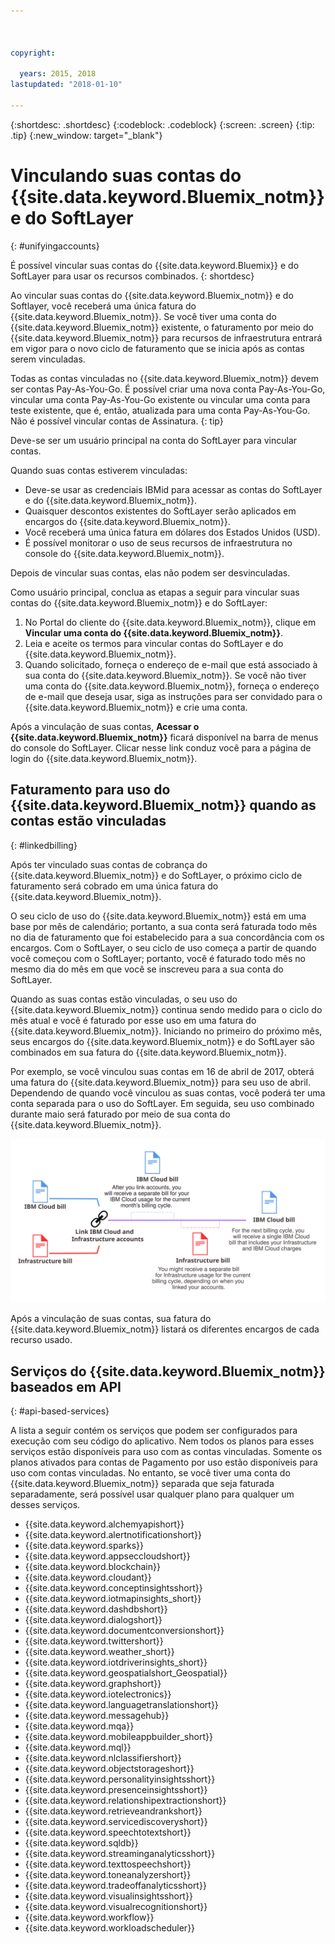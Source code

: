 ```yaml
---



copyright:

  years: 2015, 2018
lastupdated: "2018-01-10"

---
```


{:shortdesc: .shortdesc}
{:codeblock: .codeblock}
{:screen: .screen}
{:tip: .tip}
{:new_window: target="_blank"}

# Vinculando suas contas do {{site.data.keyword.Bluemix_notm}} e do SoftLayer
{: #unifyingaccounts}

É possível vincular suas contas do {{site.data.keyword.Bluemix}} e do SoftLayer para usar os recursos combinados. 
{: shortdesc}

Ao vincular suas contas do {{site.data.keyword.Bluemix_notm}} e do Softlayer, você receberá uma única fatura do {{site.data.keyword.Bluemix_notm}}. Se você tiver uma conta do {{site.data.keyword.Bluemix_notm}} existente, o faturamento por meio do {{site.data.keyword.Bluemix_notm}} para recursos de infraestrutura entrará em vigor para o novo ciclo de faturamento que se inicia após as contas serem vinculadas.

Todas as contas vinculadas no {{site.data.keyword.Bluemix_notm}} devem ser contas Pay-As-You-Go. É possível criar uma nova conta Pay-As-You-Go, vincular uma conta Pay-As-You-Go existente ou vincular uma conta para teste existente, que é, então, atualizada para uma conta Pay-As-You-Go. Não é possível vincular contas de Assinatura.
{: tip}

Deve-se ser um usuário principal na conta do SoftLayer para vincular contas.

Quando suas contas estiverem vinculadas:

* Deve-se usar as credenciais IBMid para acessar as contas do SoftLayer e do {{site.data.keyword.Bluemix_notm}}.
* Quaisquer descontos existentes do SoftLayer serão aplicados em encargos do {{site.data.keyword.Bluemix_notm}}.
* Você receberá uma única fatura em dólares dos Estados Unidos (USD).
* É possível monitorar o uso de seus recursos de infraestrutura no console do {{site.data.keyword.Bluemix_notm}}.

Depois de vincular suas contas, elas não podem ser desvinculadas.  

Como usuário principal, conclua as etapas a seguir para vincular suas contas do {{site.data.keyword.Bluemix_notm}} e do SoftLayer:

 1. No Portal do cliente do {{site.data.keyword.Bluemix_notm}}, clique em **Vincular uma conta do {{site.data.keyword.Bluemix_notm}}**.
 2. Leia e aceite os termos para vincular contas do SoftLayer e do {{site.data.keyword.Bluemix_notm}}.
 3. Quando solicitado, forneça o endereço de e-mail que está associado à sua conta do {{site.data.keyword.Bluemix_notm}}. Se você não tiver uma conta do {{site.data.keyword.Bluemix_notm}}, forneça o endereço de e-mail que deseja usar, siga as instruções para ser convidado para o {{site.data.keyword.Bluemix_notm}} e crie uma conta.

Após a vinculação de suas contas, **Acessar o {{site.data.keyword.Bluemix_notm}}** ficará disponível na barra de menus do console do SoftLayer. Clicar nesse link conduz você para a
página de login do {{site.data.keyword.Bluemix_notm}}.

## Faturamento para uso do {{site.data.keyword.Bluemix_notm}} quando as contas estão vinculadas
{: #linkedbilling}

Após ter vinculado suas contas de cobrança do {{site.data.keyword.Bluemix_notm}} e do SoftLayer, o próximo ciclo de faturamento será cobrado em uma única fatura do {{site.data.keyword.Bluemix_notm}}.

O seu ciclo de uso do {{site.data.keyword.Bluemix_notm}} está em uma base por mês de calendário; portanto, a sua conta será faturada todo mês no dia de faturamento que foi estabelecido para
a sua concordância com os encargos. Com o SoftLayer, o seu ciclo de uso
começa a partir de quando você começou com o SoftLayer; portanto, você é faturado todo mês no mesmo dia do mês em que você se inscreveu para a sua conta do SoftLayer. 

Quando as suas contas estão vinculadas, o seu uso do {{site.data.keyword.Bluemix_notm}} continua sendo medido para o ciclo do mês atual e você é faturado por esse uso em uma fatura do {{site.data.keyword.Bluemix_notm}}. Iniciando no primeiro do próximo mês, seus encargos do {{site.data.keyword.Bluemix_notm}} e do SoftLayer são combinados em sua fatura do {{site.data.keyword.Bluemix_notm}}.

Por exemplo, se você vinculou suas contas em 16 de abril de 2017, obterá uma fatura do {{site.data.keyword.Bluemix_notm}} para seu uso de abril. Dependendo de quando você vinculou as suas contas, você poderá ter uma conta separada para o uso do SoftLayer. Em seguida, seu uso combinado durante maio será faturado por meio de sua conta do {{site.data.keyword.Bluemix_notm}}.

![Vinculando o resumo de contas do IBM Cloud e do SoftLayer](images/IBMCloudSoftLayerBill.svg)

Após a vinculação de suas contas, sua fatura do {{site.data.keyword.Bluemix_notm}} listará os diferentes encargos de cada recurso usado.

## Serviços do {{site.data.keyword.Bluemix_notm}} baseados em API
{: #api-based-services}

A lista a seguir contém os serviços que podem ser configurados para execução com seu código do aplicativo. Nem todos os planos para esses serviços estão disponíveis para uso com as contas vinculadas. Somente os planos ativados para contas de Pagamento por uso estão disponíveis para uso com contas vinculadas. No entanto, se você tiver uma conta do {{site.data.keyword.Bluemix_notm}} separada que seja faturada separadamente, será possível usar qualquer plano para qualquer um desses serviços.

* {{site.data.keyword.alchemyapishort}}
* {{site.data.keyword.alertnotificationshort}}
* {{site.data.keyword.sparks}}
* {{site.data.keyword.appseccloudshort}}
* {{site.data.keyword.blockchain}}
* {{site.data.keyword.cloudant}}
* {{site.data.keyword.conceptinsightsshort}}
* {{site.data.keyword.iotmapinsights_short}}
* {{site.data.keyword.dashdbshort}}
* {{site.data.keyword.dialogshort}}
* {{site.data.keyword.documentconversionshort}}
* {{site.data.keyword.twittershort}}
* {{site.data.keyword.weather_short}}
* {{site.data.keyword.iotdriverinsights_short}}
* {{site.data.keyword.geospatialshort_Geospatial}}
* {{site.data.keyword.graphshort}}
* {{site.data.keyword.iotelectronics}}
* {{site.data.keyword.languagetranslationshort}}
* {{site.data.keyword.messagehub}}
* {{site.data.keyword.mqa}}
* {{site.data.keyword.mobileappbuilder_short}}
* {{site.data.keyword.mql}}
* {{site.data.keyword.nlclassifiershort}}
* {{site.data.keyword.objectstorageshort}}
* {{site.data.keyword.personalityinsightsshort}}
* {{site.data.keyword.presenceinsightsshort}}
* {{site.data.keyword.relationshipextractionshort}}
* {{site.data.keyword.retrieveandrankshort}}
* {{site.data.keyword.servicediscoveryshort}}
* {{site.data.keyword.speechtotextshort}}
* {{site.data.keyword.sqldb}}
* {{site.data.keyword.streaminganalyticsshort}}
* {{site.data.keyword.texttospeechshort}}
* {{site.data.keyword.toneanalyzershort}}
* {{site.data.keyword.tradeoffanalyticsshort}}
* {{site.data.keyword.visualinsightsshort}}
* {{site.data.keyword.visualrecognitionshort}}
* {{site.data.keyword.workflow}}
* {{site.data.keyword.workloadscheduler}}

